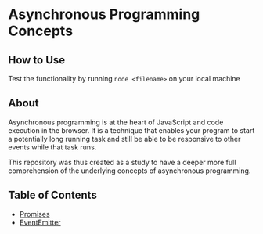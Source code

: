 # Asynchronous Programming Concepts

## How to Use

Test the functionality by running `node <filename>` on your local machine

## About

Asynchronous programming is at the heart of JavaScript and code execution in the browser. It is a technique that enables your program to start a potentially long running task and still be able to be responsive to other events while that task runs.

This repository was thus created as a study to have a deeper more full comprehension of the underlying concepts of asynchronous programming.

## Table of Contents

- [Promises](./Notes/promises.md)
- [EventEmitter](./Notes/eventEmitter.md)
